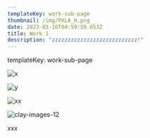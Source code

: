 ```yaml
---
templateKey: work-sub-page
thumbnail: /img/PXLA_H.png
date: 2023-03-16T04:59:59.653Z
title: Work 1
description: "zzzzzzzzzzzzzzzzzzzzzzzzzzz!"
---
```


templateKey: work-sub-page


![x](/img/PXLA01.jpg)

![y](/img/PXLA02.jpg)

![xx](/img/PXLA03.jpg)

![clay-images-12](/img/PXLA04.jpg)

xxx
